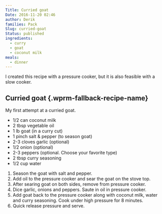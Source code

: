 ```yaml
---
Title: Curried goat
Date: 2016-11-20 02:46
author: Derik
families: Pack
Slug: curried-goat
Status: published
ingredients:
  - curry
  - goat
  - coconut milk
meals:
  - dinner
---
```


I created this recipe with a pressure cooker, but it is also feasible with a slow cooker. <!--WPRM Recipe 108-->

<div class="wprm-fallback-recipe">

Curried goat {.wprm-fallback-recipe-name}
------------

My first attempt at a curried goat.

<div class="wprm-fallback-recipe-ingredients">

-   1/2 can coconut milk
-   2 tbsp vegetable oil
-   1 lb goat (in a curry cut)
-   1 pinch salt & pepper (to season goat)
-   2-3 cloves garlic (optional)
-   1/2 onion (optional)
-   2-3 peppers (optional. Choose your favorite type)
-   2 tbsp curry seasoning
-   1/2 cup water

</div>

<div class="wprm-fallback-recipe-instructions">

1.  Season the goat with salt and pepper.
2.  Add oil to the pressure cooker and sear the goat on the stove top.
3.  After searing goat on both sides, remove from pressure cooker.
4.  Dice garlic, onions and peppers. Saute in oil in pressure cooker.
5.  Add goat back to the pressure cooker along with coconut milk, water and curry seasoning. Cook under high pressure for 8 minutes.
6.  Quick release pressure and serve.

</div>

<div class="wprm-fallback-recipe-notes">

</div>

</div>

<!--End WPRM Recipe-->
